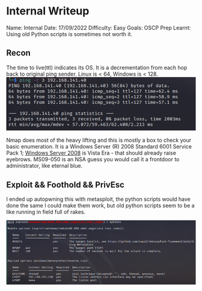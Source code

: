 # Internal Writeup
Name: Internal
Date:  17/09/2022
Difficulty:  Easy
Goals:  OSCP Prep
Learnt: Using old Python scripts is sometimes not worth it. 

## Recon

The time to live(ttl) indicates its OS. It is a decrementation from each hop back to original ping sender. Linux is < 64, Windows is < 128.
![ping](OS-ProvingGrounds/Internal/Screenshots/ping.png)

Nmap does most of the heavy lifting and this is mostly a box to check your basic enumeration. It is a Windows Server (R) 2008 Standard 6001 Service Pack 1; [Windows Server 2008](https://en.wikipedia.org/wiki/Windows_Server_2008) is Vista Era - that should already raise eyebrows. MS09-050 is an NSA guess you would call it a frontdoor to administrator, like eternal blue.

## Exploit && Foothold && PrivEsc
I ended  up autopwning this with metasploit, the python scripts would have done the same I could make them work, but old python scripts seem to be a like running in field full of rakes.

![](OS-ProvingGrounds/Internal/Screenshots/metasploit.png)
